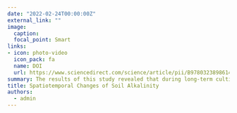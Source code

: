 ```yaml
---
date: "2022-02-24T00:00:00Z"
external_link: ""
image:
  caption: 
  focal_point: Smart
links:
- icon: photo-video
  icon_pack: fa
  name: DOI
  url: https://www.sciencedirect.com/science/article/pii/B9780323898614000117
summary: The results of this study revealed that during long-term cultivation, the size of the areas with high and very high salinity and alkalinity classes were increased in the studied regions, especially in pistachio cultivation during irrigation with inadequate water and playa margin lands.
title: Spatiotemporal Changes of Soil Alkalinity
authors: 
  - admin
---
```

